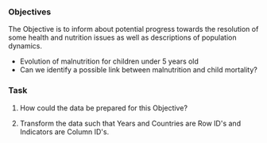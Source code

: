 
### Objectives
The Objective is to inform about potential progress towards the resolution of some health and nutrition issues as well as descriptions of population dynamics.

- Evolution of malnutrition for children under 5 years old
- Can we identify a possible link between malnutrition and child mortality?

### Task

1. How could the data be prepared for this Objective?

2. Transform the data such that Years and Countries are Row ID's and  Indicators are Column ID's.
